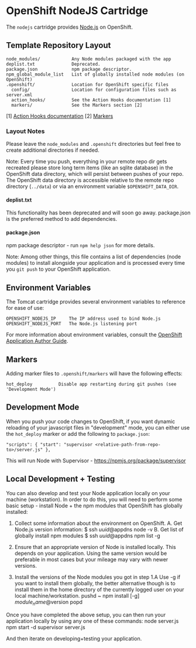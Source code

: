 # OpenShift NodeJS Cartridge

The `nodejs` cartridge provides [Node.js](http://nodejs.org/) on OpenShift.

## Template Repository Layout

    node_modules/            Any Node modules packaged with the app
    deplist.txt              Deprecated.
    package.json             npm package descriptor.
    npm_global_module_list   List of globally installed node modules (on OpenShift)
    .openshift/              Location for OpenShift specific files
      config/                Location for configuration files such as server.xml
      action_hooks/          See the Action Hooks documentation [1]
      markers/               See the Markers section [2]

\[1\] [Action Hooks documentation](https://github.com/openshift/origin-server/blob/master/node/README.writing_applications.md#action-hooks)
\[2\] [Markers](#markers)

### Layout Notes

Please leave the `node_modules` and `.openshift` directories but feel free to
create additional directories if needed.

Note: Every time you push, everything in your remote repo dir gets recreated
      please store long term items (like an sqlite database) in the OpenShift
      data directory, which will persist between pushes of your repo.
      The OpenShift data directory is accessible relative to the remote repo
      directory (`../data`) or via an environment variable `$OPENSHIFT_DATA_DIR`.


#### deplist.txt

This functionality has been deprecated and will soon go away.
package.json is the preferred method to add dependencies.


#### package.json

npm package descriptor - run `npm help json` for more details.

Note: Among other things, this file contains a list of dependencies
      (node modules) to install alongside your application and is processed
      every time you `git push` to your OpenShift application.


## Environment Variables

The Tomcat cartridge provides several environment variables to reference for ease
of use:

    OPENSHIFT_NODEJS_IP     The IP address used to bind Node.js
    OPENSHIFT_NODEJS_PORT   The Node.js listening port

For more information about environment variables, consult the
[OpenShift Application Author Guide](https://github.com/openshift/origin-server/blob/master/node/README.writing_applications.md).


## Markers

Adding marker files to `.openshift/markers` will have the following effects:

    hot_deploy          Disable app restarting during git pushes (see 'Development Mode')


## Development Mode

When you push your code changes to OpenShift, if you want dynamic reloading
of your javascript files in "development" mode, you can either use the
`hot_deploy` marker or add the following to `package.json`:
   
    "scripts": { "start": "supervisor <relative-path-from-repo-to>/server.js" },

This will run Node with Supervisor - https://npmjs.org/package/supervisor


## Local Development + Testing

You can also develop and test your Node application locally on your machine
(workstation). In order to do this, you will need to perform some
basic setup - install Node + the npm modules that OpenShift has globally
installed:
   1. Collect some information about the environment on OpenShift.
         A. Get Node.js version information:
        $ ssh $uuid@$appdns node -v
         B. Get list of globally install npm modules
        $ ssh $uuid@$appdns npm list -g

   2. Ensure that an appropriate version of Node is installed locally.
      This depends on your application. Using the same version would be
      preferable in most cases but your mileage may vary with newer versions.

   3. Install the versions of the Node modules you got in step 1.A
      Use -g if you want to install them globally, the better alternative
      though is to install them in the home directory of the currently
      logged user on your local machine/workstation.
         pushd ~
         npm install [-g] $module_name@$version
         popd


Once you have completed the above setup, you can then run your application
locally by using any one of these commands:
    node server.js
    npm start -d
    supervisor server.js

And then iterate on developing+testing your application.
